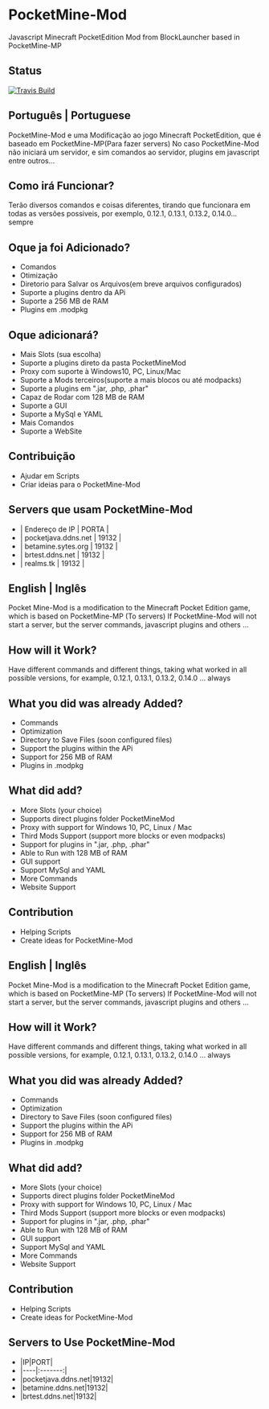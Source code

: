 # PocketMine-Mod
Javascript Minecraft PocketEdition Mod from BlockLauncher based in PocketMine-MP 

## Status

 [![Travis Build](https://travis-ci.org/ImagicalMine/ImagicalMine.svg)](https://github.com/RedstoneAlmeida/PocketMine-Mod)

## Português | Portuguese

PocketMine-Mod e uma Modificação ao jogo Minecraft PocketEdition, que é baseado em PocketMine-MP(Para fazer servers)
No caso PocketMine-Mod não iniciará um servidor, e sim comandos ao servidor, plugins em javascript entre outros...

## Como irá Funcionar?
Terão diversos comandos e coisas diferentes, tirando que funcionara em todas as versões possiveis, por exemplo, 0.12.1, 0.13.1, 0.13.2, 0.14.0... sempre

## Oque ja foi Adicionado?
- Comandos
- Otimização
- Diretorio para Salvar os Arquivos(em breve arquivos configurados)
- Suporte a plugins dentro da APi
- Suporte a 256 MB de RAM
- Plugins em .modpkg

## Oque adicionará?
- Mais Slots (sua escolha)
- Suporte a plugins direto da pasta PocketMineMod
- Proxy com suporte à Windows10, PC, Linux/Mac
- Suporte a Mods terceiros(suporte a mais blocos ou até modpacks)
- Suporte a plugins em ".jar, .php, .phar"
- Capaz de Rodar com 128 MB de RAM
- Suporte a GUI
- Suporte a MySql e YAML
- Mais Comandos
- Suporte a WebSite

## Contribuição
- Ajudar em Scripts
- Criar ideias para o PocketMine-Mod

## Servers que usam PocketMine-Mod
- | Endereço de IP | PORTA |
- | pocketjava.ddns.net | 19132 |
- | betamine.sytes.org | 19132 |
- | brtest.ddns.net | 19132 |
- | realms.tk | 19132 |

## English | Inglês

Pocket Mine-Mod is a modification to the Minecraft Pocket Edition game, which is based on PocketMine-MP (To servers)
If PocketMine-Mod will not start a server, but the server commands, javascript plugins and others ...

## How will it Work?
Have different commands and different things, taking what worked in all possible versions, for example, 0.12.1, 0.13.1, 0.13.2, 0.14.0 ... always

## What you did was already Added?
- Commands
- Optimization
- Directory to Save Files (soon configured files)
- Support the plugins within the APi
- Support for 256 MB of RAM
- Plugins in .modpkg

## What did add?
- More Slots (your choice)
- Supports direct plugins folder PocketMineMod
- Proxy with support for Windows 10, PC, Linux / Mac
- Third Mods Support (support more blocks or even modpacks)
- Support for plugins in ".jar, .php, .phar"
- Able to Run with 128 MB of RAM
- GUI support
- Support MySql and YAML
- More Commands
- Website Support

## Contribution
- Helping Scripts
- Create ideas for PocketMine-Mod

## English | Inglês

Pocket Mine-Mod is a modification to the Minecraft Pocket Edition game, which is based on PocketMine-MP (To servers)
If PocketMine-Mod will not start a server, but the server commands, javascript plugins and others ...

## How will it Work?
Have different commands and different things, taking what worked in all possible versions, for example, 0.12.1, 0.13.1, 0.13.2, 0.14.0 ... always

## What you did was already Added?
- Commands
- Optimization
- Directory to Save Files (soon configured files)
- Support the plugins within the APi
- Support for 256 MB of RAM
- Plugins in .modpkg

## What did add?
- More Slots (your choice)
- Supports direct plugins folder PocketMineMod
- Proxy with support for Windows 10, PC, Linux / Mac
- Third Mods Support (support more blocks or even modpacks)
- Support for plugins in ".jar, .php, .phar"
- Able to Run with 128 MB of RAM
- GUI support
- Support MySql and YAML
- More Commands
- Website Support

## Contribution
- Helping Scripts
- Create ideas for PocketMine-Mod

## Servers to Use PocketMine-Mod

- |IP|PORT|
- |----|:-------:|
- |pocketjava.ddns.net|19132|
- |betamine.ddns.net|19132|
- |brtest.ddns.net|19132|
